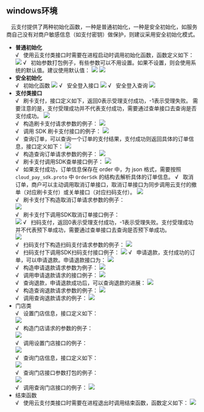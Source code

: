 ## windows环境
&nbsp;&nbsp;&nbsp;云支付提供了两种初始化函数，一种是普通初始化，一种是安全初始化，如服务商自己没有对商户敏感信息（如支付密钥）做保护，则建议采用安全初始化模式。  
 
- **普通初始化**   
&radic;&nbsp;&nbsp;&nbsp;使用云支付类接口时需要在进程启动时调用初始化函数，函数定义如下：
![](https://mc.qcloudimg.com/static/img/0c11f96209c282e4c55702087849c418/image.png)
&radic;&nbsp;&nbsp;&nbsp;初始参数打包例子，有些参数可以不用设置。如果不设置，则会使用系统的默认值。建议使用默认值：
![](https://mc.qcloudimg.com/static/img/c1111bbddaeb87bc93991aa48306c823/image.png)
![](https://mc.qcloudimg.com/static/img/bcc9f934b47858c12bce00c6a3f6bc40/image.png)
- **安全初始化**   
&radic;&nbsp;&nbsp;&nbsp;初始化函数
![](https://mc.qcloudimg.com/static/img/813872c61f79d6cc7d780229b85c6eb6/init.png)
&radic;&nbsp;&nbsp;&nbsp;安全登入接口
![](https://mc.qcloudimg.com/static/img/521f4c55b460eaa71f03ed20693bc201/login.png)
&radic;&nbsp;&nbsp;&nbsp;安全登入查询
![](https://mc.qcloudimg.com/static/img/283437e5e3833bd4258e40de562abfc4/login_check.png)
- **支付类接口**  
&radic;&nbsp;&nbsp;&nbsp;刷卡支付，接口定义如下，返回0表示受理支付成功，-1表示受理失败。   需要注意的是，支付受理成功并不代表支付成功，需要通过查单接口去查询是否支付成功。
![](https://mc.qcloudimg.com/static/img/9dda0e7a882f0edb8828a76b75022d32/image.png)    
&radic;&nbsp;&nbsp;&nbsp;构造刷卡支付请求参数的例子：
![](https://mc.qcloudimg.com/static/img/444dedddf935fbc4d2b7c1c5704f6b91/image.png)    
&radic;&nbsp;&nbsp;&nbsp;调用 SDK 刷卡支付接口的例子：
![](https://mc.qcloudimg.com/static/img/b422837b1b5f809ae7e8176a87347f61/image.png)    
&radic;&nbsp;&nbsp;&nbsp;查询订单，可以查询一个订单的支付结果，支付成功则返回具体的订单信息，接口定义如下：
![](https://mc.qcloudimg.com/static/img/ba6032f3c843d5c1e0da7bf3fbc44556/image.png)    
&radic;&nbsp;&nbsp;&nbsp;构造查询订单请求参数的例子：
![](https://mc.qcloudimg.com/static/img/4b178e73fe2b6e56ca49b6812448c36f/image.png)     
&radic;&nbsp;&nbsp;&nbsp;刷卡支付调用SDK查单接口例子：
![](https://mc.qcloudimg.com/static/img/586b2a47a70695538cb90c4333ac2491/image.png)   
&radic;&nbsp;&nbsp;&nbsp;如果支付成功，订单信息保存在 order 中，为 json 格式，需要按照 `cloud_pay_sdk.proto` 中 `OrderSdk` 的结构去解析具体的订单信息。
&radic;&nbsp;&nbsp;&nbsp;取消订单，商户可以主动调用取消订单接口，取消订单接口为同步调用云支付的撤单（对应刷卡支付）或关单接口（对应扫码支付）。
![](https://mc.qcloudimg.com/static/img/db06c77ab6a495f11869d7c5b9adc10b/image.png)    
&radic;&nbsp;&nbsp;&nbsp;刷卡支付下构造取消订单请求参数的例子：    
![](https://mc.qcloudimg.com/static/img/62fb392de50bd80eb18e983b626aff3a/image.png)   
&radic;&nbsp;&nbsp;&nbsp;刷卡支付下调用SDK取消订单接口例子：    
![](https://mc.qcloudimg.com/static/img/aab8ed77b94e2a109e025ff6f855831c/image.png)
&radic;&nbsp;&nbsp;&nbsp;扫码支付，返回0表示受理支付成功，-1表示受理失败。支付受理成功并不代表预下单成功，需要通过查单接口去查询是否预下单成功。    
![](https://mc.qcloudimg.com/static/img/84c9ade2542f961c4a20bb4360dedf6f/image.png)     
&radic;&nbsp;&nbsp;&nbsp;扫码支付下构造扫码支付请求参数的例子：
![](https://mc.qcloudimg.com/static/img/ab4001e6bf1cb8d39e0d2227ff446eeb/image.png)     
&radic;&nbsp;&nbsp;&nbsp;扫码支付下调用SDK扫码支付接口例子：
![](https://mc.qcloudimg.com/static/img/ea268d59867960ef04b994cb5e5938c1/image.png)
&radic;&nbsp;&nbsp;&nbsp;申请退款，支付成功的订单，可以申请退款。申请退款接口为：
![](https://mc.qcloudimg.com/static/img/801f3d5b1b0b4049cfec73c7ff725118/image.png)     
&radic;&nbsp;&nbsp;&nbsp;构造申请退款请求参数为例子：
![](https://mc.qcloudimg.com/static/img/6fdf88d048d075ec9d6c0bb11857126c/image.png)    
&radic;&nbsp;&nbsp;&nbsp;调用申请退款请求的接口例子：
![](https://mc.qcloudimg.com/static/img/51247510ff1accc2731d744e7c22ef7f/image.png)    
&radic;&nbsp;&nbsp;&nbsp;查询退款，申请退款成功后，可以查询退款的进展：
![](https://mc.qcloudimg.com/static/img/b1410f5855e07e7adf79f782d6c9a605/image.png)    
&radic;&nbsp;&nbsp;&nbsp;构造查询退款请求参数的例子：
![](https://mc.qcloudimg.com/static/img/af1331d4ca219d8d3c7dd5f2fba99d57/image.png)      
&radic;&nbsp;&nbsp;&nbsp;调用查询退款请求的例子： 
![](https://mc.qcloudimg.com/static/img/2cf4655acfbfb2e96e10c12144c3da95/image.png)
- 门店类      
&radic;&nbsp;&nbsp;&nbsp;设置门店信息，接口定义如下：      
![](https://mc.qcloudimg.com/static/img/9f89cdd93c3ba64f9a04c702f95c42e0/image.png)    
&radic;&nbsp;&nbsp;&nbsp;构造门店请求的参数的例子：    
![](https://mc.qcloudimg.com/static/img/26abe441c73affc7794c6f667d2b5002/image.png)   
&radic;&nbsp;&nbsp;&nbsp;调用设置门店接口的例子：     
![](https://mc.qcloudimg.com/static/img/834800a1bceeca22a609b958f68b7ede/image.png)      
&radic;&nbsp;&nbsp;&nbsp;查询门店信息，接口定义如下：   
![](https://mc.qcloudimg.com/static/img/d5857289db182db67bcf882d6b8611be/image.png)     
&radic;&nbsp;&nbsp;&nbsp;查询门店接口参数打包的例子：      
![](https://mc.qcloudimg.com/static/img/70fe8fd183c2fcdfe4a3a59b3e73ceec/image.png)       
&radic;&nbsp;&nbsp;&nbsp;调用查询门店接口的例子：
![](https://mc.qcloudimg.com/static/img/ac464c1d700788e404813440b7eba188/image.png)    
- 结束函数   
&radic;&nbsp;&nbsp;&nbsp;使用云支付类接口时需要在进程退出时调用结束函数，函数定义如下：
![](https://mc.qcloudimg.com/static/img/025565506110172861aada26e31e56f5/image.png)